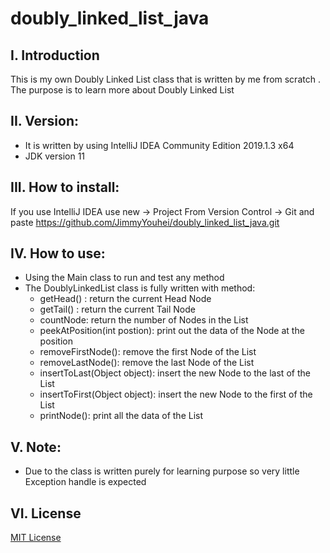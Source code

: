 # doubly_linked_list_java

## I.	Introduction 
This is my own Doubly Linked List class that is written by me from scratch . The purpose is to learn more about Doubly Linked List 
## II.	Version: 
-	It is written by using IntelliJ IDEA Community Edition 2019.1.3 x64
-	JDK version 11
## III.	How to install:
If you use IntelliJ IDEA use new -> Project From Version Control -> Git and paste https://github.com/JimmyYouhei/doubly_linked_list_java.git
## IV.	How to use: 
-	Using the Main class to run and test any method 
-	The DoublyLinkedList class is fully written with method: 
    - getHead() : return the current Head Node  
    - getTail() : return the current Tail Node 
    - countNode: return the number of Nodes in the List 
    -	peekAtPosition(int postion): print out the data of the Node at the position 
    -	removeFirstNode(): remove the first Node of the List
    -	removeLastNode(): remove the last Node of the List 
    -	insertToLast(Object object): insert the new Node to the last of the List
    -	insertToFirst(Object object): insert the new Node to the first of the List
    -	printNode(): print all the data of the List 
## V.	Note:
-	Due to the class is written purely for learning purpose so very little Exception handle is expected 
## VI.	License 
[MIT License](https://github.com/JimmyYouhei/doubly_linked_list_java/blob/master/LICENSE)

